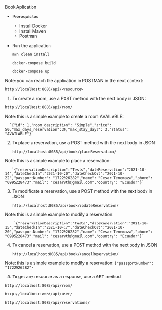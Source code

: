 Book Aplication

* Prerequisites
  * Install Docker
  * Install Maven
  * Postman
  

* Run the application

  `mvn clean install`
  
  `docker-compose build`

  `docker-compose up`

Note: you can reach the application in POSTMAN in the next context:
  
  `http://localhost:8085/api/<resource>`

1. To create a room, use a POST method with the next body in JSON:

  `http://localhost:8085/api/room/`


Note: this is a simple example to create a room AVAILABLE:

      `{"id": 1,"room_description": "Simple","price": 50,"max_days_reservation":30,"max_stay_days": 3,"status": "AVAILABLE"}`

2. To place a reservation, use a POST method with the next body in JSON
   
   `http://localhost:8085/api/book/placeReservation/`


Note: this is a simple example to place a reservation:

       `{"reservationDescription":"Tests","dateReservation":"2021-10-14","dateCheckIn":"2021-10-20","dateCheckOut":"2021-10-22","passportNumber": "1722926282","name": "Cesar Tenemaza","phone": "0995228473","mail": "cesarwth@gmail.com","country": "Ecuador"}`

3. To modificate a reservation, use a POST method with the next body in JSON

   `http://localhost:8085/api/book/updateReservation/`


Note: this is a simple example to modify a reservation:

        `{"reservationDescription":"Tests","dateReservation":"2021-10-15","dateCheckIn":"2021-10-17","dateCheckOut":"2021-10-20","passportNumber": "1722926282","name": "Cesar Tenemaza","phone": "0995228473","mail": "cesarwth@gmail.com","country": "Ecuador"}`

4. To cancel a reservation, use a POST method with the next body in JSON

   `http://localhost:8085/api/book/cancelReservation/`


Note: this is a simple example to modify a reservation:
       `{"passportNumber": "1722926282"}`


5. To get any resource as a response, use a GET method

 `http://localhost:8085/api/room/`
 
 `http://localhost:8085/api/user/`
 
 `http://localhost:8085/api/reservations/`


